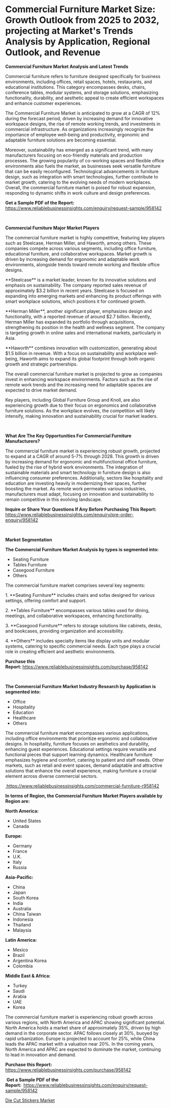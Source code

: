 <p><h1>Commercial Furniture Market Size: Growth Outlook from 2025 to 2032, projecting at Market's Trends Analysis by Application, Regional Outlook, and Revenue</h1></p><p><strong>Commercial Furniture Market Analysis and Latest Trends</strong></p>
<p><p>Commercial furniture refers to furniture designed specifically for business environments, including offices, retail spaces, hotels, restaurants, and educational institutions. This category encompasses desks, chairs, conference tables, modular systems, and storage solutions, emphasizing functionality, durability, and aesthetic appeal to create efficient workspaces and enhance customer experiences.</p><p>The Commercial Furniture Market is anticipated to grow at a CAGR of 12% during the forecast period, driven by increasing demand for innovative workspace designs, the rise of remote working trends, and investments in commercial infrastructure. As organizations increasingly recognize the importance of employee well-being and productivity, ergonomic and adaptable furniture solutions are becoming essential. </p><p>Moreover, sustainability has emerged as a significant trend, with many manufacturers focusing on eco-friendly materials and production processes. The growing popularity of co-working spaces and flexible office environments also fuels the market, as businesses seek versatile furniture that can be easily reconfigured. Technological advancements in furniture design, such as integration with smart technologies, further contribute to market growth, catering to the evolving needs of modern workplaces. Overall, the commercial furniture market is poised for robust expansion, responding to dynamic shifts in work culture and design preferences.</p></p>
<p><strong>Get a Sample PDF of the Report:&nbsp;</strong> <a href="https://www.reliablebusinessinsights.com/enquiry/request-sample/958142?utm_campaign=2238&utm_medium=2&utm_source=Github&utm_content=ia&utm_term=05042025&utm_id=commercial-furniture">https://www.reliablebusinessinsights.com/enquiry/request-sample/958142</a></p>
<p>&nbsp;</p>
<p><strong>Commercial Furniture Major Market Players</strong></p>
<p><p>The commercial furniture market is highly competitive, featuring key players such as Steelcase, Herman Miller, and Haworth, among others. These companies compete across various segments, including office furniture, educational furniture, and collaborative workspaces. Market growth is driven by increasing demand for ergonomic and adaptable work environments, alongside trends toward remote working and flexible office designs.</p><p>**Steelcase** is a market leader, known for its innovative solutions and emphasis on sustainability. The company reported sales revenue of approximately $3.2 billion in recent years. Steelcase is focused on expanding into emerging markets and enhancing its product offerings with smart workplace solutions, which positions it for continued growth.</p><p>**Herman Miller**, another significant player, emphasizes design and functionality, with a reported revenue of around $2.7 billion. Recently, Herman Miller has expanded its portfolio through acquisitions, strengthening its position in the health and wellness segment. The company is targeting growth in online sales and international markets, particularly in Asia.</p><p>**Haworth** combines innovation with customization, generating about $1.5 billion in revenue. With a focus on sustainability and workplace well-being, Haworth aims to expand its global footprint through both organic growth and strategic partnerships. </p><p>The overall commercial furniture market is projected to grow as companies invest in enhancing workspace environments. Factors such as the rise of remote work trends and the increasing need for adaptable spaces are expected to drive market demand.</p><p>Key players, including Global Furniture Group and Knoll, are also experiencing growth due to their focus on ergonomics and collaborative furniture solutions. As the workplace evolves, the competition will likely intensify, making innovation and sustainability crucial for market leaders.</p></p>
<p>&nbsp;</p>
<p><strong>What Are The Key Opportunities For Commercial Furniture Manufacturers?</strong></p>
<p><p>The commercial furniture market is experiencing robust growth, projected to expand at a CAGR of around 5-7% through 2028. This growth is driven by increasing demand for ergonomic and multifunctional office furniture, fueled by the rise of hybrid work environments. The integration of sustainable materials and smart technology in furniture design is also influencing consumer preferences. Additionally, sectors like hospitality and education are investing heavily in modernizing their spaces, further boosting the market. As remote work permeates various industries, manufacturers must adapt, focusing on innovation and sustainability to remain competitive in this evolving landscape.</p></p>
<p><strong>Inquire or Share Your Questions If Any Before Purchasing This Report:</strong> <a href="https://www.reliablebusinessinsights.com/enquiry/pre-order-enquiry/958142?utm_campaign=2238&utm_medium=2&utm_source=Github&utm_content=ia&utm_term=05042025&utm_id=commercial-furniture">https://www.reliablebusinessinsights.com/enquiry/pre-order-enquiry/958142</a></p>
<p>&nbsp;</p>
<p><strong>Market Segmentation</strong></p>
<p><strong>The Commercial Furniture Market Analysis by types is segmented into:</strong></p>
<p><ul><li>Seating Furniture</li><li>Tables Furniture</li><li>Casegood Furniture</li><li>Others</li></ul></p>
<p><p>The commercial furniture market comprises several key segments: </p><p>1. **Seating Furniture** includes chairs and sofas designed for various settings, offering comfort and support.</p><p>2. **Tables Furniture** encompasses various tables used for dining, meetings, and collaborative workspaces, enhancing functionality.</p><p>3. **Casegood Furniture** refers to storage solutions like cabinets, desks, and bookcases, providing organization and accessibility.</p><p>4. **Others** includes specialty items like display units and modular systems, catering to specific commercial needs. Each type plays a crucial role in creating efficient and aesthetic environments.</p></p>
<p><strong>Purchase this Report:&nbsp;</strong><a href="https://www.reliablebusinessinsights.com/purchase/958142?utm_campaign=2238&utm_medium=2&utm_source=Github&utm_content=ia&utm_term=05042025&utm_id=commercial-furniture">https://www.reliablebusinessinsights.com/purchase/958142</a></p>
<p>&nbsp;</p>
<p><strong>The Commercial Furniture Market Industry Research by Application is segmented into:</strong></p>
<p><ul><li>Office</li><li>Hospitality</li><li>Education</li><li>Healthcare</li><li>Others</li></ul></p>
<p><p>The commercial furniture market encompasses various applications, including office environments that prioritize ergonomic and collaborative designs. In hospitality, furniture focuses on aesthetics and durability, enhancing guest experiences. Educational settings require versatile and functional pieces that support learning dynamics. Healthcare furniture emphasizes hygiene and comfort, catering to patient and staff needs. Other markets, such as retail and event spaces, demand adaptable and attractive solutions that enhance the overall experience, making furniture a crucial element across diverse commercial sectors.</p></p>
<p><a href="https://www.reliablebusinessinsights.com/commercial-furniture-r958142?utm_campaign=2238&utm_medium=2&utm_source=Github&utm_content=ia&utm_term=05042025&utm_id=commercial-furniture">&nbsp;https://www.reliablebusinessinsights.com/commercial-furniture-r958142</a></p>
<p><strong>In terms of Region, the Commercial Furniture Market Players available by Region are:</strong></p>
<p>
    <p> <strong> North America: </strong>
        <ul>
            <li>United States</li>
            <li>Canada</li>
        </ul>
        </p> 
    <p> <strong> Europe: </strong>
        <ul>
            <li>Germany</li>
            <li>France</li>
            <li>U.K.</li>
            <li>Italy</li>
            <li>Russia</li>
        </ul>
        </p> 
    <p> <strong> Asia-Pacific: </strong>
        <ul>
            <li>China</li>
            <li>Japan</li>
            <li>South Korea</li>
            <li>India</li>
            <li>Australia</li>
            <li>China Taiwan</li>
            <li>Indonesia</li>
            <li>Thailand</li>
            <li>Malaysia</li>
        </ul>
        </p> 
    <p> <strong> Latin America: </strong>
        <ul>
            <li>Mexico</li>
            <li>Brazil</li>
            <li>Argentina Korea</li>
            <li>Colombia</li>
        </ul>
        </p> 
    <p> <strong> Middle East & Africa: </strong>
        <ul>
            <li>Turkey</li>
            <li>Saudi</li>
            <li>Arabia</li>
            <li>UAE</li>
            <li>Korea</li>
        </ul>
    </p>
    </p>
<p><p>The commercial furniture market is experiencing robust growth across various regions, with North America and APAC showing significant potential. North America holds a market share of approximately 35%, driven by high demand in the corporate sector. APAC follows closely at 30%, buoyed by rapid urbanization. Europe is projected to account for 25%, while China leads the APAC market with a valuation near 20%. In the coming years, North America and APAC are expected to dominate the market, continuing to lead in innovation and demand.</p></p>
<p><strong>Purchase this Report: </strong><a href="https://www.reliablebusinessinsights.com/purchase/958142?utm_campaign=2238&utm_medium=2&utm_source=Github&utm_content=ia&utm_term=05042025&utm_id=commercial-furniture">https://www.reliablebusinessinsights.com/purchase/958142</a></p>
<p>&nbsp;<strong>Get a Sample PDF of the Report:&nbsp;&nbsp;</strong><a href="https://www.reliablebusinessinsights.com/enquiry/request-sample/958142?utm_campaign=2238&utm_medium=2&utm_source=Github&utm_content=ia&utm_term=05042025&utm_id=commercial-furniture">https://www.reliablebusinessinsights.com/enquiry/request-sample/958142</a></p>
<p><strong></strong></p>
<p><p><a href="https://github.com/SanjidaMahmud54/Market-Research-Report-List-2/blob/main/die-cut-stickers-market.md?utm_campaign=2238&utm_medium=2&utm_source=Github&utm_content=ia&utm_term=05042025&utm_id=commercial-furniture">Die Cut Stickers Market</a></p></p>